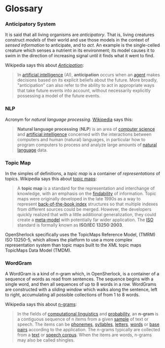 # Glossary

### Anticipatory System

It is said that all living organisms are _anticipatory_. That is, living creatures construct _models_ of their world and use those models in the context of _sensed information_ to anticipate, and to _act_. An example is the single-celled creature which senses a nutrient in its environment; its model causes it to swim in the direction of increasing signal until it finds what it went to find.

Wikipedia says this about [_Anticipation_](https://en.wikipedia.org/wiki/Anticipation_%28artificial_intelligence%29):

> In [artificial intelligence](https://en.wikipedia.org/wiki/Artificial_intelligence) \(AI\), **anticipation** occurs when an [agent](https://en.wikipedia.org/wiki/Intelligent_agent) makes decisions based on its explicit beliefs about the future. More broadly, "anticipation" can also refer to the ability to act in appropriate ways that take future events into account, without necessarily explicitly possessing a model of the future events.

### NLP

Acronym for _natural language processing_. [Wikipedia](https://en.wikipedia.org/wiki/Natural_language_processing) says this:

> **Natural language processing** \(**NLP**\) is an area of [computer science](https://en.wikipedia.org/wiki/Computer_science) and [artificial intelligence](https://en.wikipedia.org/wiki/Artificial_intelligence) concerned with the interactions between computers and human \(natural\) languages, in particular how to program computers to process and analyze large amounts of [natural language](https://en.wikipedia.org/wiki/Natural_language) data.

### Topic Map

In the simples of definitions, a _topic map_ is a container of _representations_ of topics. Wikipedia says this about [topic maps](https://en.wikipedia.org/wiki/Topic_map):

> A **topic map** is a standard for the representation and interchange of knowledge, with an emphasis on the [findability](https://en.wikipedia.org/wiki/Findability) of information. Topic maps were originally developed in the late 1990s as a way to represent [back-of-the-book index](https://en.wikipedia.org/wiki/Back-of-the-book_index) structures so that multiple indexes from different sources could be merged. However, the developers quickly realized that with a little additional generalization, they could create a [meta-model](https://en.wikipedia.org/wiki/Metamodelling) with potentially far wider application. The [ISO](https://en.wikipedia.org/wiki/International_Organization_for_Standardization) standard is formally known as **ISO/IEC 13250:2003**.

OpenSherlock specifically uses the TopicMaps Reference Model, \(TMRM\) ISO 13250-5, which allows the platform to use a more complex representation system than topic maps built to the XML topic maps TopicMaps Data Model \(TMDM\).

### WordGram

A WordGram is a kind of n-gram which, in OpenSherlock, is a container of a sequence of words as read from sentences. The sequence begins with a single word, and then all sequences of up to 8 words in a row.  WordGrams are constructed with a _sliding window_ which walks along the sentence, left to right, accumulating all possible collections of from 1 to 8 words.

Wikipedia says this about [n-grams](https://en.wikipedia.org/wiki/N-gram):

> In the fields of [computational linguistics](https://en.wikipedia.org/wiki/Computational_linguistics) and [probability](https://en.wikipedia.org/wiki/Probability), an **n-gram** is a contiguous sequence of n items from a given [sample](https://en.wikipedia.org/wiki/Sample_%28statistics%29) of text or speech. The items can be [phonemes](https://en.wikipedia.org/wiki/Phoneme), [syllables](https://en.wikipedia.org/wiki/Syllable), [letters](https://en.wikipedia.org/wiki/Letter_%28alphabet%29), [words](https://en.wikipedia.org/wiki/Word) or [base pairs](https://en.wikipedia.org/wiki/Base_pairs) according to the application. The n-grams typically are collected from a [text](https://en.wikipedia.org/wiki/Text_corpus) or [speech corpus](https://en.wikipedia.org/wiki/Speech_corpus). When the items are words, n-grams may also be called shingles.



